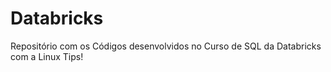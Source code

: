 # Databricks
Repositório com os Códigos desenvolvidos no Curso de SQL da Databricks com a Linux Tips!

